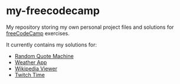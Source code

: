 # my-freecodecamp

My repository storing my own personal project files and solutions for [freeCodeCamp](https://www.freecodecamp.com/) exercises.

It currently contains my solutions for:
- [Random Quote Machine](/RandomQuoteMachine)
- [Weather App](/WeatherApp)
- [Wikipedia Viewer](/WikipediaViewer)
- [Twitch Time](/twitch-time)
